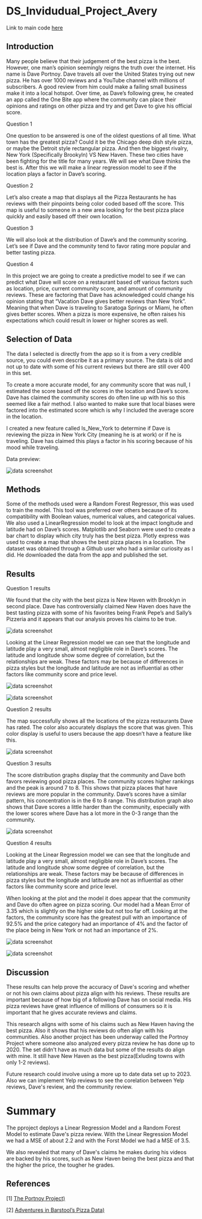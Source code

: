 # DS_Invidudual_Project_Avery

Link to main code [here](https://github.com/averymatwit/DS_Individual_Project_averym/blob/main/codes/PizzaAnalysis.ipynb)

## Introduction

Many people believe that their judgement of the best pizza is the best. However, one man’s opinion seemingly reigns the truth over the internet. His name is Dave Portnoy. Dave travels all over the United States trying out new pizza. He has over 1000 reviews and a YouTube channel with millions of subscribers. A good review from him could make a failing small business make it into a local hotspot. 
	Over time, as Dave’s following grew, he created an app called the One Bite app where the community can place their opinions and ratings on other pizza and try and get Dave to give his official score. 

Question 1

One question to be answered is one of the oldest questions of all time. What town has the greatest pizza? Could it be the Chicago deep dish style pizza, or maybe the Detroit style rectangular pizza. And then the biggest rivalry, New York (Specifically Brookyln) VS New Haven. These two cities have been fighting for the title for many years. We will see what Dave thinks the best is. 
	After this we will make a linear regression model to see if the location plays a factor in Dave’s scoring. 

Question 2

Let’s also create a map that displays all the Pizza Restaurants he has reviews with their pinpoints being color coded based off the score. This map is useful to someone in a new area looking for the best pizza place quickly and easily based off their own location. 

Question 3

We will also look at the distribution of Dave’s and the community scoring. Let’s see if Dave and the community tend to favor rating more popular and better tasting pizza. 

Question 4

In this project we are going to create a predictive model to see if we can predict what Dave will score on a restaurant based off various factors such as location, price, current community score, and amount of community reviews. These are factoring that Dave has acknowledged could change his opinion stating that “Vacation Dave gives better reviews than New York”. Meaning that when Dave is traveling to Saratoga Springs or Miami, he often gives better scores. When a pizza is more expensive, he often raises his expectations which could result in lower or higher scores as well. 

## Selection of Data
  The data I selected is directly from the app so it is from a very credible source, you could even describe it as a primary source. The data is old and not up to date with some of his current reviews but there are still over 400 in this set. 
  
  To create a more accurate model, for any community score that was null, I estimated the score based off the scores in the location and Dave’s score. Dave has claimed the community scores do often line up with his so this seemed like a fair method. I also wanted to make sure that local biases were factored into the estimated score which is why I included the average score in the location.
  
  I created a new feature called Is_New_York to determine if Dave is reviewing the pizza in New York City (meaning he is at work) or if he is traveling. Dave has claimed this plays a factor in his scoring because of his mood while traveling.

Data preview: 

![data screenshot](./graphs/Data.PNG)

## Methods

  Some of the methods used were a Random Forest Regressor, this was used to train the model. This tool was preferred over others because of its compatibility with Boolean values, numerical values, and categorical values. We also used a LinearRegression model to look at the impact longitude and latitude had on Dave’s scores. Matplotlib and Seaborn were used to create a bar chart to display which city truly has the best pizza. Plotly express was used to create a map that shows the best pizza places in a location. The dataset was obtained through a Github user who had a similar curiosity as I did. He downloaded the data from the app and published the set. 

## Results

Question 1 results

We found that the city with the best pizza is New Haven with Brooklyn in second place. Dave has controversially claimed New Haven does have the best tasting pizza with some of his favorites being Frank Pepe’s and Sally’s Pizzeria and it appears that our analysis proves his claims to be true. 

![data screenshot](./graphs/top10Cities.png)

Looking at the Linear Regression model we can see that the longitude and latitude play a very small, almost negligible role in Dave’s scores. The latitude and longitude show some degree of correlation, but the relationships are weak. These factors may be because of differences in pizza styles but the longitude and latitude are not as influential as other factors like community score and price level.

![data screenshot](./graphs/locationRegression.png)

![data screenshot](./graphs/LocationResults.png)

Question 2 results

The map successfully shows all the locations of the pizza restaurants Dave has rated. The color also accurately displays the score that was given. This color display is useful to users because the app doesn’t have a feature like this.

![data screenshot](./graphs/map.PNG)
 
Question 3 results

The score distribution graphs display that the community and Dave both favors reviewing good pizza places. The community scores higher rankings and the peak is around 7 to 8. This shows that pizza places that have reviews are more popular in the community. Dave’s scores have a similar pattern, his concentration is in the 6 to 8 range. This distribution graph also shows that Dave scores a little harder than the community, especially with the lower scores where Dave has a lot more in the 0-3 range than the community.

![data screenshot](./graphs/scoresDistribution.png)
 
Question 4 results

Looking at the Linear Regression model we can see that the longitude and latitude play a very small, almost negligible role in Dave’s scores. The latitude and longitude show some degree of correlation, but the relationships are weak. These factors may be because of differences in pizza styles but the longitude and latitude are not as influential as other factors like community score and price level.

When looking at the plot and the model it does appear that the community and Dave do often agree on pizza scoring. Our model had a Mean Error of 3.35 which is slightly on the higher side but not too far off. Looking at the factors, the community score has the greatest pull with an importance of 92.5% and the price category had an importance of 4% and the factor of the place being in New York or not had an importance of 2%.

![data screenshot](./graphs/scoresRegression.png)

![data screenshot](./graphs/ScoresResults.PNG)

## Discussion

These results can help prove the accuracy of Dave's scoring and whether or not his own claims about pizza align with his reviews. These results are important because of how big of a following Dave has on social media. His pizza reviews have great influence of millions of consumers so it is important that he gives accurate reviews and claims. 

This research aligns with some of his claims such as New Haven having the best pizza. Also it shows that his reviews do often align with his communities. Also another project has been underway called the Portnoy Project where someone also analyzed every pizza review he has done up to 2020. The set didn't have as much data but some of the results do align with mine. It still have New Haven as the best pizza(Exluding towns with only 1-2 reviews). 

Future research could involve using a more up to date data set up to 2023. Also we can implement Yelp reviews to see the corelation between Yelp reviews, Dave's review, and the community review.

# Summary

The pproject deploys a Linear Regression Model and a Random Forest Model to estimate Dave's pizza review. With the Linear Regression Model we had a MSE of about 2.2 and with the Forst Model we had a MSE of 3.5. 

We also revealed that many of Dave's claims he makes during his videos are backed by his scores, such as New Haven being the best pizza and that the higher the price, the tougher he grades.

## References
[1] [The Portnoy Project)](https://www.libertybrewtours.com/project-portnoy/)

[2] [Adventures in Barstool’s Pizza Data)](https://towardsdatascience.com/adventures-in-barstools-pizza-data-9b8ae6bb6cd1)

